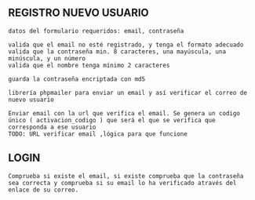 ## REGISTRO NUEVO USUARIO
    datos del formulario requeridos: email, contraseña

    valida que el email no esté registrado, y tenga el formato adecuado
    valida que la contraseña min. 8 caracteres, una mayúscula, una minúscula, y un número
    valida que el nombre tenga mínimo 2 caracteres

    guarda la contraseña encriptada con md5

    librería phpmailer para enviar un email y así verificar el correo de nuevo usuario

    Enviar email con la url que verifica el email. Se genera un codigo único ( activacion_codigo ) que será el que se verifica que corresponda a ese usuario
    TODO: URL verificar email ,lógica para que funcione

## LOGIN
    Comprueba si existe el email, si existe comprueba que la contraseña sea correcta y comprueba si su email lo ha verificado através del enlace de su correo.


    



